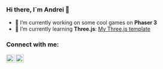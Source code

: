 ### Hi there, I`m Andrei 👋

- 🔭 I’m currently working on some cool games on **Phaser 3**
- 🌱 I’m currently learning **Three.js**: [My Three.js template](https://github.com/Snokke/threejs-game-template)

### Connect with me:
[<img align="left" alt="Snokke | Twitter" width="22px" src="https://cdn.jsdelivr.net/npm/simple-icons@v3/icons/twitter.svg" />](https://twitter.com/SnakeMGL)
[<img align="left" alt="Snokke | LinkedIn" width="22px" src="https://cdn.jsdelivr.net/npm/simple-icons@v3/icons/linkedin.svg" />](https://www.linkedin.com/in/andreibabintsev/)
<br />

<!--
**Snokke/Snokke** is a ✨ _special_ ✨ repository because its `README.md` (this file) appears on your GitHub profile.

Here are some ideas to get you started:

- 🔭 I’m currently working on ...
- 🌱 I’m currently learning ...
- 👯 I’m looking to collaborate on ...
- 🤔 I’m looking for help with ...
- 💬 Ask me about ...
- 📫 How to reach me: ...
- 😄 Pronouns: ...
- ⚡ Fun fact: ...
-->

